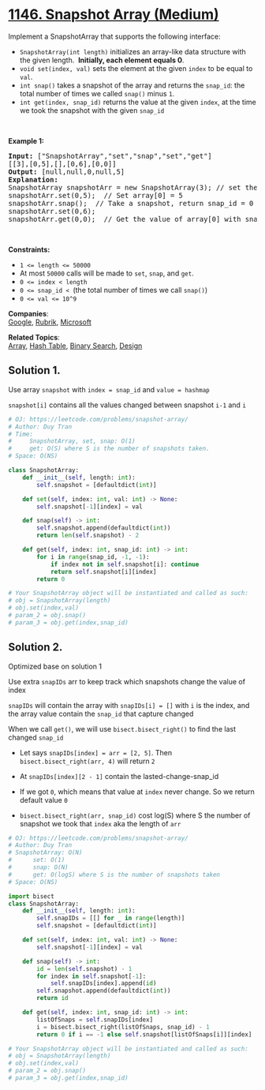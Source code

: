# [1146. Snapshot Array (Medium)](https://leetcode.com/problems/snapshot-array/)

<p>Implement a SnapshotArray that supports the following interface:</p>

<ul>
	<li><code>SnapshotArray(int length)</code> initializes an array-like data structure with the given length.&nbsp; <strong>Initially, each element equals 0</strong>.</li>
	<li><code>void set(index, val)</code> sets the element at the given <code>index</code> to be equal to <code>val</code>.</li>
	<li><code>int snap()</code>&nbsp;takes a snapshot of the array and returns the <code>snap_id</code>: the total number of times we called <code>snap()</code> minus <code>1</code>.</li>
	<li><code>int get(index, snap_id)</code>&nbsp;returns the value at the given <code>index</code>, at the time we took the snapshot with the given <code>snap_id</code></li>
</ul>

<p>&nbsp;</p>
<p><strong>Example 1:</strong></p>

<pre><strong>Input:</strong> ["SnapshotArray","set","snap","set","get"]
[[3],[0,5],[],[0,6],[0,0]]
<strong>Output:</strong> [null,null,0,null,5]
<strong>Explanation: </strong>
SnapshotArray snapshotArr = new SnapshotArray(3); // set the length to be 3
snapshotArr.set(0,5);  // Set array[0] = 5
snapshotArr.snap();  // Take a snapshot, return snap_id = 0
snapshotArr.set(0,6);
snapshotArr.get(0,0);  // Get the value of array[0] with snap_id = 0, return 5</pre>

<p>&nbsp;</p>
<p><strong>Constraints:</strong></p>

<ul>
	<li><code>1 &lt;= length&nbsp;&lt;= 50000</code></li>
	<li>At most <code>50000</code>&nbsp;calls will be made to <code>set</code>, <code>snap</code>, and <code>get</code>.</li>
	<li><code>0 &lt;= index&nbsp;&lt;&nbsp;length</code></li>
	<li><code>0 &lt;=&nbsp;snap_id &lt;&nbsp;</code>(the total number of times we call <code>snap()</code>)</li>
	<li><code>0 &lt;=&nbsp;val &lt;= 10^9</code></li>
</ul>

**Companies**:  
[Google](https://leetcode.com/company/google), [Rubrik](https://leetcode.com/company/rubrik), [Microsoft](https://leetcode.com/company/microsoft)

**Related Topics**:  
[Array](https://leetcode.com/tag/array/), [Hash Table](https://leetcode.com/tag/hash-table/), [Binary Search](https://leetcode.com/tag/binary-search/), [Design](https://leetcode.com/tag/design/)

## Solution 1.

Use array `snapshot` with `index = snap_id` and `value = hashmap`

`snapshot[i]` contains all the values changed between snapshot `i-1` and `i`

```py
# OJ: https://leetcode.com/problems/snapshot-array/
# Author: Duy Tran
# Time:
#     SnapshotArray, set, snap: O(1)
#     get: O(S) where S is the number of snapshots taken.
# Space: O(NS)

class SnapshotArray:
    def __init__(self, length: int):
        self.snapshot = [defaultdict(int)]

    def set(self, index: int, val: int) -> None:
        self.snapshot[-1][index] = val

    def snap(self) -> int:
        self.snapshot.append(defaultdict(int))
        return len(self.snapshot) - 2

    def get(self, index: int, snap_id: int) -> int:
        for i in range(snap_id, -1, -1):
            if index not in self.snapshot[i]: continue
            return self.snapshot[i][index]
        return 0

# Your SnapshotArray object will be instantiated and called as such:
# obj = SnapshotArray(length)
# obj.set(index,val)
# param_2 = obj.snap()
# param_3 = obj.get(index,snap_id)

```

## Solution 2.

Optimized base on solution 1

Use extra `snapIDs` arr to keep track which snapshots change the value of index

`snapIDs` will contain the array with `snapIDs[i] = []` with `i` is the index, and the array value contain the `snap_id` that capture changed

When we call `get()`, we will use `bisect.bisect_right()` to find the last changed `snap_id`

- Let says `snapIDs[index] = arr = [2, 5]`. Then `bisect.bisect_right(arr, 4)` will return `2`

- At `snapIDs[index][2 - 1]` contain the lasted-change-snap_id

- If we got `0`, which means that value at `index` never change. So we return default value `0`

- `bisect.bisect_right(arr, snap_id)` cost log(S) where S the number of snapshot we took that `index` aka the length of `arr`

```py
# OJ: https://leetcode.com/problems/snapshot-array/
# Author: Duy Tran
# SnapshotArray: O(N)
#      set: O(1)
#      snap: O(N)
#      get: O(logS) where S is the number of snapshots taken
# Space: O(NS)

import bisect
class SnapshotArray:
    def __init__(self, length: int):
        self.snapIDs = [[] for _ in range(length)]
        self.snapshot = [defaultdict(int)]

    def set(self, index: int, val: int) -> None:
        self.snapshot[-1][index] = val

    def snap(self) -> int:
        id = len(self.snapshot) - 1
        for index in self.snapshot[-1]:
            self.snapIDs[index].append(id)
        self.snapshot.append(defaultdict(int))
        return id

    def get(self, index: int, snap_id: int) -> int:
        listOfSnaps = self.snapIDs[index]
        i = bisect.bisect_right(listOfSnaps, snap_id) - 1
        return 0 if i == -1 else self.snapshot[listOfSnaps[i]][index]

# Your SnapshotArray object will be instantiated and called as such:
# obj = SnapshotArray(length)
# obj.set(index,val)
# param_2 = obj.snap()
# param_3 = obj.get(index,snap_id)
```
